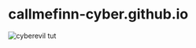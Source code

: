 # callmefinn-cyber.github.io

![cyberevil tut](https://user-images.githubusercontent.com/53229636/61729125-36f06500-ad94-11e9-9d16-eed986c7f781.gif)
